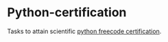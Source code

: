 # Python-certification
Tasks to attain scientific <a href="https://www.freecodecamp.org/certification/Enwai/scientific-computing-with-python-v7">python freecode certification</a>.
